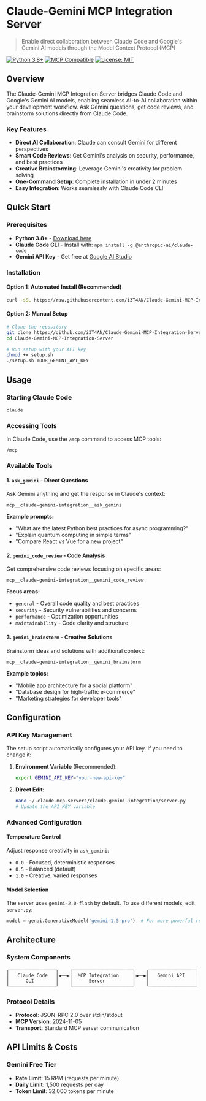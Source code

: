 # Claude-Gemini MCP Integration Server

> Enable direct collaboration between Claude Code and Google's Gemini AI models through the Model Context Protocol (MCP)

[![Python 3.8+](https://img.shields.io/badge/python-3.8+-blue.svg)](https://www.python.org/downloads/)
[![MCP Compatible](https://img.shields.io/badge/MCP-2024--11--05-green.svg)](https://modelcontextprotocol.io/)
[![License: MIT](https://img.shields.io/badge/License-MIT-yellow.svg)](https://opensource.org/licenses/MIT)

## Overview

The Claude-Gemini MCP Integration Server bridges Claude Code and Google's Gemini AI models, enabling seamless AI-to-AI collaboration within your development workflow. Ask Gemini questions, get code reviews, and brainstorm solutions directly from Claude Code.

### Key Features

- **Direct AI Collaboration**: Claude can consult Gemini for different perspectives
- **Smart Code Reviews**: Get Gemini's analysis on security, performance, and best practices
- **Creative Brainstorming**: Leverage Gemini's creativity for problem-solving
- **One-Command Setup**: Complete installation in under 2 minutes
- **Easy Integration**: Works seamlessly with Claude Code CLI

## Quick Start

### Prerequisites

- **Python 3.8+** - [Download here](https://www.python.org/downloads/)
- **Claude Code CLI** - Install with: `npm install -g @anthropic-ai/claude-code`
- **Gemini API Key** - Get free at [Google AI Studio](https://aistudio.google.com/apikey)

### Installation

#### Option 1: Automated Install (Recommended)
```bash
curl -sSL https://raw.githubusercontent.com/i3T4AN/Claude-Gemini-MCP-Integration-Server/main/install.sh | bash
```

#### Option 2: Manual Setup
```bash
# Clone the repository
git clone https://github.com/i3T4AN/Claude-Gemini-MCP-Integration-Server.git
cd Claude-Gemini-MCP-Integration-Server

# Run setup with your API key
chmod +x setup.sh
./setup.sh YOUR_GEMINI_API_KEY
```

## Usage

### Starting Claude Code
```bash
claude
```

### Accessing Tools
In Claude Code, use the `/mcp` command to access MCP tools:
```
/mcp
```

### Available Tools

#### 1. `ask_gemini` - Direct Questions
Ask Gemini anything and get the response in Claude's context:
```
mcp__claude-gemini-integration__ask_gemini
```

**Example prompts:**
- "What are the latest Python best practices for async programming?"
- "Explain quantum computing in simple terms"
- "Compare React vs Vue for a new project"

#### 2. `gemini_code_review` - Code Analysis
Get comprehensive code reviews focusing on specific areas:
```
mcp__claude-gemini-integration__gemini_code_review
```

**Focus areas:**
- `general` - Overall code quality and best practices
- `security` - Security vulnerabilities and concerns  
- `performance` - Optimization opportunities
- `maintainability` - Code clarity and structure

#### 3. `gemini_brainstorm` - Creative Solutions
Brainstorm ideas and solutions with additional context:
```
mcp__claude-gemini-integration__gemini_brainstorm
```

**Example topics:**
- "Mobile app architecture for a social platform"
- "Database design for high-traffic e-commerce"
- "Marketing strategies for developer tools"

## Configuration

### API Key Management

The setup script automatically configures your API key. If you need to change it:

1. **Environment Variable** (Recommended):
   ```bash
   export GEMINI_API_KEY="your-new-api-key"
   ```

2. **Direct Edit**:
   ```bash
   nano ~/.claude-mcp-servers/claude-gemini-integration/server.py
   # Update the API_KEY variable
   ```

### Advanced Configuration

#### Temperature Control
Adjust response creativity in `ask_gemini`:
- `0.0` - Focused, deterministic responses
- `0.5` - Balanced (default)
- `1.0` - Creative, varied responses

#### Model Selection
The server uses `gemini-2.0-flash` by default. To use different models, edit `server.py`:
```python
model = genai.GenerativeModel('gemini-1.5-pro')  # For more powerful responses
```

## Architecture

### System Components

```
┌─────────────────┐    ┌──────────────────────┐    ┌─────────────────┐
│   Claude Code   │◄──►│  MCP Integration     │◄──►│   Gemini API    │
│      CLI        │    │      Server          │    │                 │
└─────────────────┘    └──────────────────────┘    └─────────────────┘
```

### Protocol Details
- **Protocol**: JSON-RPC 2.0 over stdin/stdout
- **MCP Version**: 2024-11-05
- **Transport**: Standard MCP server communication

## API Limits & Costs

### Gemini Free Tier
- **Rate Limit**: 15 RPM (requests per minute)
- **Daily Limit**: 1,500 requests per day
- **Token Limit**: 32,000 tokens per minute

